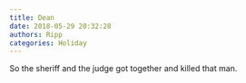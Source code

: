 ```yaml
---
title: Dean
date: 2018-05-29 20:32:28
authors: Ripp
categories: Holiday
---
```


 So the sheriff and the judge got together and killed that man.